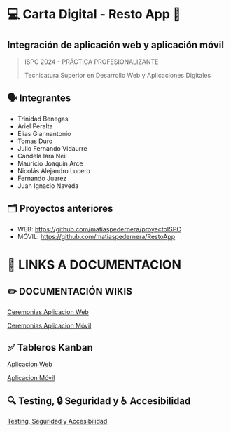 # 💻 Carta Digital - Resto App 📱
## Integración de aplicación web y aplicación móvil
> ISPC 2024 - PRÁCTICA PROFESIONALIZANTE
>
> Tecnicatura Superior en Desarrollo Web y Aplicaciones Digitales

## 🗣️ Integrantes
- Trinidad Benegas
- Ariel Peralta
- Elías Giannantonio
- Tomas Duro
- Julio Fernando Vidaurre
- Candela Iara Neil
- Mauricio Joaquín Arce
- Nicolás Alejandro Lucero
- Fernando Juarez
- Juan Ignacio Naveda

## 🗂️ Proyectos anteriores
- WEB: https://github.com/matiaspedernera/proyectoISPC
- MÓVIL: https://github.com/matiaspedernera/RestoApp

# 🔗 LINKS A DOCUMENTACION

## ✏️ DOCUMENTACIÓN WIKIS

[Ceremonias Aplicacion Web](https://github.com/pp2024-restoapp/aplicacionweb/wiki/Wiki-de-nuestra-Aplicaci%C3%B3n-Web)

[Ceremonias Aplicacion Móvil](https://github.com/pp2024-restoapp/aplicacionmovil/wiki/Wiki-de-nuestra-aplicaci%C3%B3n-m%C3%B3vil)

## ✅ Tableros Kanban

[Aplicacion Web](https://github.com/orgs/pp2024-restoapp/projects/1)

[Aplicacion Móvil](https://github.com/orgs/pp2024-restoapp/projects/2)

## 🔍 Testing, 🔒 Seguridad y ♿ Accesibilidad 

[Testing, Seguridad y Accesibilidad](https://github.com/pp2024-restoapp/aplicacionmovil/wiki/Testing,-Accesibilidad-y-Seguridad)

